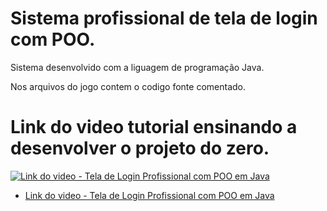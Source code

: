 # Sistema profissional de tela de login com POO.

 Sistema desenvolvido com a liguagem de programação Java.
 
 Nos arquivos do jogo contem o codigo fonte comentado.
 
 # Link do video tutorial ensinando a desenvolver o projeto do zero.
 
 [![Link do video - Tela de Login Profissional com POO em Java](https://i.imgur.com/Xg7Cv5D.jpg)](https://www.youtube.com/watch?v=9otpx-E4ODU&list=PLfHEF0XhLLrvkSAn2DlHh3G0G6YaYEt7u&index=5)
 
 * [Link do video - Tela de Login Profissional com POO em Java](https://www.youtube.com/watch?v=9otpx-E4ODU&list=PLfHEF0XhLLrvkSAn2DlHh3G0G6YaYEt7u&index=5)
